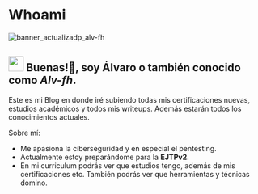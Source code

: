 # Whoami

![banner_actualizadp_alv-fh](https://github.com/user-attachments/assets/01dc46f4-bead-4056-a547-b2c7e22f5998)

## <picture><img src = "https://github.com/7oSkaaa/7oSkaaa/blob/main/Images/about_me.gif?raw=true" width = 30px></picture> Buenas!👋, soy Álvaro o también conocido como *Alv-fh*.
 Este es mi Blog en donde iré subiendo todas mis certificaciones nuevas, estudios académicos y todos mis writeups. Además estarán todos los conocimientos actuales.

Sobre mí:
- Me apasiona la ciberseguridad y en especial el pentesting.
- Actualmente estoy preparándome para la **EJTPv2**. 
- En mi curriculum podrás ver que estudios tengo, además de mis certificaciones etc. También podrás ver que herramientas y técnicas domino.


